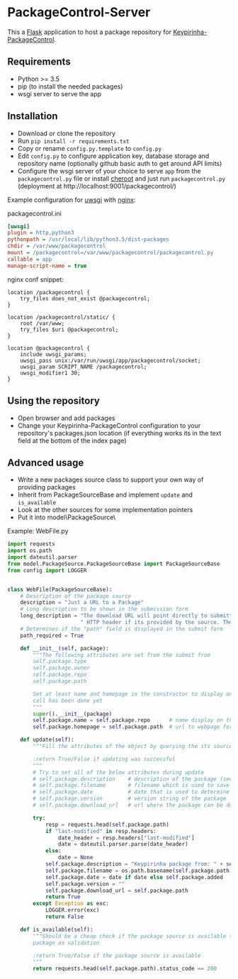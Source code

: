 # PackageControl-Server

This a [Flask](http://flask.pocoo.org/) application to host a package repository for
[Keypirinha-PackageControl](https://github.com/ueffel/Keypirinha-PackageControl).

## Requirements
* Python >= 3.5
* pip (to install the needed packages)
* wsgi server to serve the app

## Installation
* Download or clone the repository
* Run `pip install -r requirements.txt`
* Copy or rename `config.py.template` to `config.py`
* Edit `config.py` to configure application key, database storage and repository name (optionally
  github basic auth to get around API limits)
* Configure the wsgi server of your choice to serve `app` from the `packagecontrol.py` file or
  install [cheroot](https://pypi.org/project/Cheroot/) and just run `packagecontrol.py` (deployment
  at http://localhost:9001/packagecontrol/)


Example configuration for [uwsgi](http://projects.unbit.it/uwsgi) with [nginx](https://nginx.org/):

packagecontrol.ini
```ini
[uwsgi]
plugin = http,python3
pythonpath = /usr/local/lib/python3.5/dist-packages
chdir = /var/www/packagecontrol
mount = /packagecontrol=/var/www/packagecontrol/packagecontrol.py
callable = app
manage-script-name = true
```

nginx conf snippet:
```nginx
location /packagecontrol {
    try_files does_not_exist @packagecontrol;
}

location /packagecontrol/static/ {
    root /var/www;
    try_files $uri @packagecontrol;
}

location @packagecontrol {
    include uwsgi_params;
    uwsgi_pass unix:/var/run/uwsgi/app/packagecontrol/socket;
    uwsgi_param SCRIPT_NAME /packagecontrol;
    uwsgi_modifier1 30;
}
```

## Using the repository
* Open browser and add packages
* Change your Keypirinha-PackageControl configuration to your repository's packages.json location
  (if everything works its in the text field at the bottom of the index page)

## Advanced usage
* Write a new packages source class to support your own way of providing packages
* Inherit from PackageSourceBase and implement `update` and `is_available`
* Look at the other sources for some implementation pointers
* Put it into model\PackageSource\


Example: WebFile.py
```python
import requests
import os.path
import dateutil.parser
from model.PackageSource.PackageSourceBase import PackageSourceBase
from config import LOGGER


class WebFile(PackageSourceBase):
    # Description of the package source
    description = "Just a URL to a Package"
    # Long description to be shown in the submission form
    long_description = "The download URL will point directly to submitted path and the date will be the last-modified" \
                       " HTTP header if its provided by the source. The author, name and complete URL is needed."
    # Determines if the "path" field is displayed in the submit form
    path_required = True

    def __init__(self, package):
        """The following attributes are set from the submit from
        self.package.type
        self.package.owner
        self.package.repo
        self.package.path

        Set at least name and homepage in the constructor to display on the index page if no update
        call has been done yet
        """
        super().__init__(package)
        self.package.name = self.package.repo      # name display on the index page and in the first line in keypirinha
        self.package.homepage = self.package.path  # url to webpage for more information on the package

    def update(self):
        """Fill the attributes of the object by querying the its source

        :return True/False if updating was successful
        """
        # Try to set all of the below attributes during update
        # self.package.description    # description of the package (second line in keypirinha)
        # self.package.filename       # filename which is used to save the package file when installing
        # self.package.date           # date that is used to determine if the package needs an update
        # self.package.version        # version string of the package
        # self.package.download_url   # url where the package can be downloaded

        try:
            resp = requests.head(self.package.path)
            if "last-modified" in resp.headers:
                date_header = resp.headers["last-modified"]
                date = dateutil.parser.parse(date_header)
            else:
                date = None
            self.package.description = "Keypirinha package from: " + self.package.path
            self.package.filename = os.path.basename(self.package.path)
            self.package.date = date if date else self.package.added
            self.package.version = ""
            self.package.download_url = self.package.path
            return True
        except Exception as exc:
            LOGGER.error(exc)
            return False

    def is_available(self):
        """Should be a cheap check if the package source is available to be used when submitting a
        package as validation

        :return True/False if the package source is available
        """
        return requests.head(self.package.path).status_code == 200
```
